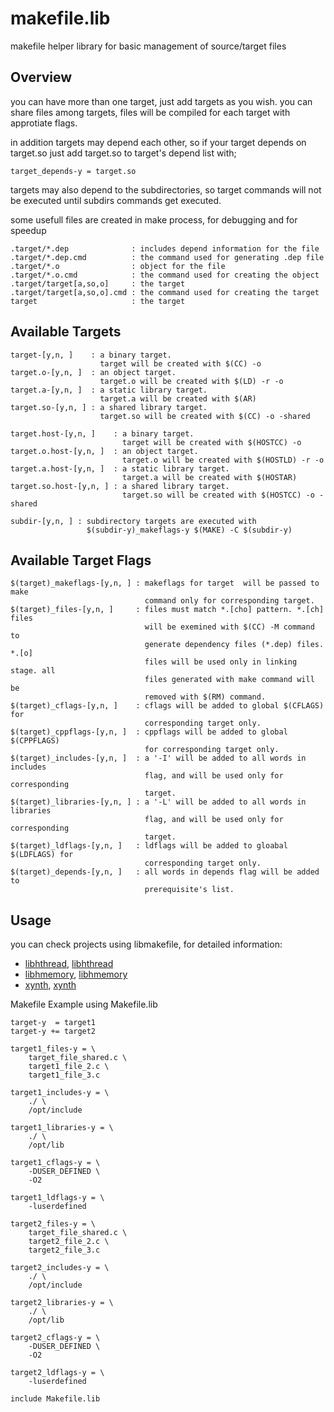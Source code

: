makefile.lib
============

makefile helper library for basic management of source/target files

Overview
--------

you can have more than one target, just add targets as you wish. you can
share files among targets, files will be compiled for each target with
approtiate flags.

in addition targets may depend each other, so if your target depends on
target.so just add target.so to target's depend list with;

    target_depends-y = target.so

targets may also depend to the subdirectories, so target commands will
not be executed until subdirs commands get executed.

some usefull files are created in make process, for debugging and for speedup
 
    .target/*.dep              : includes depend information for the file
    .target/*.dep.cmd          : the command used for generating .dep file
    .target/*.o                : object for the file
    .target/*.o.cmd            : the command used for creating the object
    .target/target[a,so,o]     : the target
    .target/target[a,so,o].cmd : the command used for creating the target
    target                     : the target

Available Targets
-----------------

    target-[y,n, ]    : a binary target.
                        target will be created with $(CC) -o
    target.o-[y,n, ]  : an object target.
                        target.o will be created with $(LD) -r -o
    target.a-[y,n, ]  : a static library target.
                        target.a will be created with $(AR)
    target.so-[y,n, ] : a shared library target.
                        target.so will be created with $(CC) -o -shared

    target.host-[y,n, ]    : a binary target.
                             target will be created with $(HOSTCC) -o
    target.o.host-[y,n, ]  : an object target.
                             target.o will be created with $(HOSTLD) -r -o
    target.a.host-[y,n, ]  : a static library target.
                             target.a will be created with $(HOSTAR)
    target.so.host-[y,n, ] : a shared library target.
                             target.so will be created with $(HOSTCC) -o -shared

    subdir-[y,n, ] : subdirectory targets are executed with
                     $(subdir-y)_makeflags-y $(MAKE) -C $(subdir-y)

Available Target Flags
----------------------

    $(target)_makeflags-[y,n, ] : makeflags for target  will be passed to make
                                  command only for corresponding target.
    $(target)_files-[y,n, ]     : files must match *.[cho] pattern. *.[ch] files
                                  will be exemined with $(CC) -M command to
                                  generate dependency files (*.dep) files. *.[o]
                                  files will be used only in linking stage. all
                                  files generated with make command will be
                                  removed with $(RM) command.
    $(target)_cflags-[y,n, ]    : cflags will be added to global $(CFLAGS) for
                                  corresponding target only.
    $(target)_cppflags-[y,n, ]  : cppflags will be added to global $(CPPFLAGS)
                                  for corresponding target only.
    $(target)_includes-[y,n, ]  : a '-I' will be added to all words in includes
                                  flag, and will be used only for corresponding
                                  target.
    $(target)_libraries-[y,n, ] : a '-L' will be added to all words in libraries
                                  flag, and will be used only for corresponding
                                  target.
    $(target)_ldflags-[y,n, ]   : ldflags will be added to gloabal $(LDFLAGS) for
                                  corresponding target only.
    $(target)_depends-[y,n, ]   : all words in depends flag will be added to
                                  prerequisite's list.

Usage
-----

you can check projects using libmakefile, for detailed information:

  - <a href="https://github.com/anhanguera/libhthread">libhthread</a>, <a href="http://alperakcan.net/projects/libhthread">libhthread</a> 
  - <a href="https://github.com/anhanguera/libhmemory">libhmemory</a>, <a href="http://alperakcan.net/projects/libhmemory">libhmemory</a> 
  - <a href="http://sf.net/projects/xynth">xynth</a>, <a href="http://alperakcan.net/projects/xynth">xynth</a>

Makefile Example using Makefile.lib

    target-y  = target1
    target-y += target2

    target1_files-y = \
        target_file_shared.c \
        target1_file_2.c \
        target1_file_3.c

    target1_includes-y = \
        ./ \
        /opt/include

    target1_libraries-y = \
        ./ \
        /opt/lib

    target1_cflags-y = \
        -DUSER_DEFINED \
        -O2

    target1_ldflags-y = \
        -luserdefined

    target2_files-y = \
        target_file_shared.c \
        target2_file_2.c \
        target2_file_3.c

    target2_includes-y = \
        ./ \
        /opt/include

    target2_libraries-y = \
        ./ \
        /opt/lib

    target2_cflags-y = \
        -DUSER_DEFINED \
        -O2

    target2_ldflags-y = \
        -luserdefined

    include Makefile.lib
